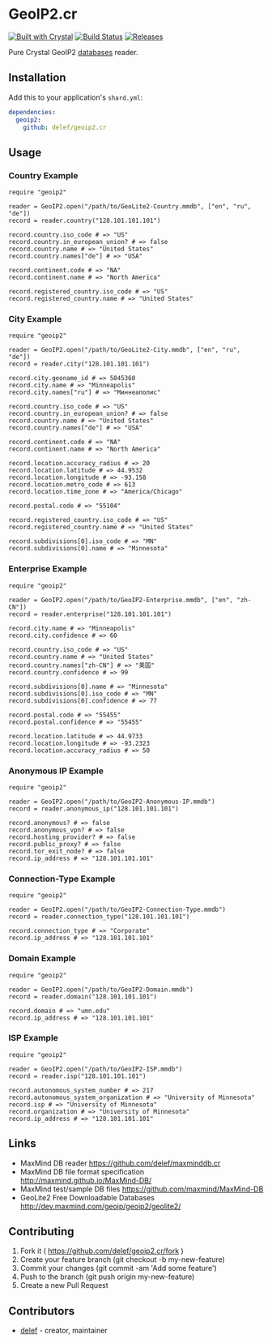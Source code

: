 # GeoIP2.cr
[![Built with Crystal](https://img.shields.io/badge/built%20with-crystal-000000.svg?style=flat-square)](https://crystal-lang.org/)
[![Build Status](https://api.travis-ci.org/delef/geoip2.cr.svg)](https://travis-ci.org/delef/geoip2.cr)
[![Releases](https://img.shields.io/github/release/delef/geoip2.cr.svg?style=flat-square)](https://github.com/delef/geoip2.cr/releases)

Pure Crystal GeoIP2 [databases](http://dev.maxmind.com/geoip/geoip2/downloadable) reader.

## Installation

Add this to your application's `shard.yml`:

```yaml
dependencies:
  geoip2:
    github: delef/geoip2.cr
```

## Usage

### Country Example ###
```crystal
require "geoip2"

reader = GeoIP2.open("/path/to/GeoLite2-Country.mmdb", ["en", "ru", "de"])
record = reader.country("128.101.101.101")

record.country.iso_code # => "US"
record.country.in_european_union? # => false
record.country.name # => "United States"
record.country.names["de"] # => "USA"

record.continent.code # => "NA"
record.continent.name # => "North America"

record.registered_country.iso_code # => "US"
record.registered_country.name # => "United States"
```

### City Example ###
```crystal
require "geoip2"

reader = GeoIP2.open("/path/to/GeoLite2-City.mmdb", ["en", "ru", "de"])
record = reader.city("128.101.101.101")

record.city.geoname_id # => 5045360
record.city.name # => "Minneapolis"
record.city.names["ru"] # => "Миннеаполис"

record.country.iso_code # => "US"
record.country.in_european_union? # => false
record.country.name # => "United States"
record.country.names["de"] # => "USA"

record.continent.code # => "NA"
record.continent.name # => "North America"

record.location.accuracy_radius # => 20
record.location.latitude # => 44.9532
record.location.longitude # => -93.158
record.location.metro_code # => 613
record.location.time_zone # => "America/Chicago"

record.postal.code # => "55104"

record.registered_country.iso_code # => "US"
record.registered_country.name # => "United States"

record.subdivisions[0].iso_code # => "MN"
record.subdivisions[0].name # => "Minnesota"
```

### Enterprise Example ###
```crystal
require "geoip2"

reader = GeoIP2.open("/path/to/GeoIP2-Enterprise.mmdb", ["en", "zh-CN"])
record = reader.enterprise("128.101.101.101")

record.city.name # => "Minneapolis"
record.city.confidence # => 60

record.country.iso_code # => "US"
record.country.name # => "United States"
record.country.names["zh-CN"] # => "美国"
record.country.confidence # => 99

record.subdivisions[0].name # => "Minnesota"
record.subdivisions[0].iso_code # => "MN"
record.subdivisions[0].confidence # => 77

record.postal.code # => "55455"
record.postal.confidence # => "55455"

record.location.latitude # => 44.9733
record.location.longitude # => -93.2323
record.location.accuracy_radius # => 50
```

### Anonymous IP Example ###
```crystal
require "geoip2"

reader = GeoIP2.open("/path/to/GeoIP2-Anonymous-IP.mmdb")
record = reader.anonymous_ip("128.101.101.101")

record.anonymous? # => false
record.anonymous_vpn? # => false
record.hosting_provider? # => false
record.public_proxy? # => false
record.tor_exit_node? # => false
record.ip_address # => "128.101.101.101"
```

### Connection-Type Example ###
```crystal
require "geoip2"

reader = GeoIP2.open("/path/to/GeoIP2-Connection-Type.mmdb")
record = reader.connection_type("128.101.101.101")

record.connection_type # => "Corporate"
record.ip_address # => "128.101.101.101"
```

### Domain Example ###
```crystal
require "geoip2"

reader = GeoIP2.open("/path/to/GeoIP2-Domain.mmdb")
record = reader.domain("128.101.101.101")

record.domain # => "umn.edu"
record.ip_address # => "128.101.101.101"
```

### ISP Example ###
```crystal
require "geoip2"

reader = GeoIP2.open("/path/to/GeoIP2-ISP.mmdb")
record = reader.isp("128.101.101.101")

record.autonomous_system_number # => 217
record.autonomous_system_organization # => "University of Minnesota"
record.isp # => "University of Minnesota"
record.organization # => "University of Minnesota"
record.ip_address # => "128.101.101.101"
```

## Links

 - MaxMind DB reader https://github.com/delef/maxminddb.cr
 - MaxMind DB file format specification http://maxmind.github.io/MaxMind-DB/
 - MaxMind test/sample DB files https://github.com/maxmind/MaxMind-DB
 - GeoLite2 Free Downloadable Databases http://dev.maxmind.com/geoip/geoip2/geolite2/

## Contributing

1. Fork it ( https://github.com/delef/geoip2.cr/fork )
2. Create your feature branch (git checkout -b my-new-feature)
3. Commit your changes (git commit -am 'Add some feature')
4. Push to the branch (git push origin my-new-feature)
5. Create a new Pull Request

## Contributors

- [delef](https://github.com/delef) - creator, maintainer
